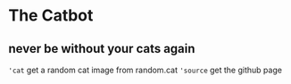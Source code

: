 # The Catbot
## never be without your cats again

``'cat`` get a random cat image from random.cat
``'source`` get the github page 
